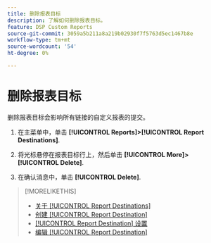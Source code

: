 ```yaml
---
title: 删除报表目标
description: 了解如何删除报表目标。
feature: DSP Custom Reports
source-git-commit: 3059a5b211a8a219b02930f7f5763d5ec1467b8e
workflow-type: tm+mt
source-wordcount: '54'
ht-degree: 0%

---
```


# 删除报表目标

删除报表目标会影响所有链接的自定义报表的提交。

1. 在主菜单中，单击 **[!UICONTROL Reports]>[!UICONTROL Report Destinations]**.

1. 将光标悬停在报表目标行上，然后单击 **[!UICONTROL More]>[!UICONTROL Delete]**.

1. 在确认消息中，单击 **[!UICONTROL Delete]**.

>[!MORELIKETHIS]
>
>* [关于 [!UICONTROL Report Destinations]](/help/dsp/reports/report-destinations/report-destination-about.md)
>* [创建 [!UICONTROL Report Destination]](/help/dsp/reports/report-destinations/report-destination-create.md)
>* [[!UICONTROL Report Destination] 设置](/help/dsp/reports/report-destinations/report-destination-settings.md)
>* [编辑 [!UICONTROL Report Destination]](/help/dsp/reports/report-destinations/report-destination-edit.md)

